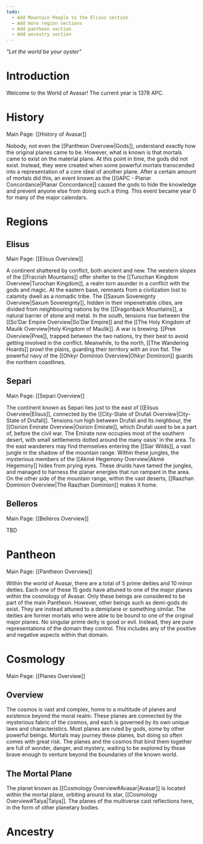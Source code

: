 ```yaml
---
todo:
  - Add Mountain People to the Elisus section
  - Add more region sections
  - Add pantheon section
  - Add ancestry section
---
```

*"Let the world be your oyster"*
# Introduction
Welcome to the World of Avasar! The current year is 1378 APC.
# History
Main Page: [[History of Avasar]]

Nobody, not even the [[Pantheon Overview|Gods]], understand exactly how the original planes came to be. However, what is known is that mortals came to exist on the material plane. At this point in time, the gods did not exist. Instead, they were created when some powerful mortals transcended into a representation of a core ideal of another plane. After a certain amount of mortals did this, an event known as the [[0APC - Planar Concordance|Planar Concordance]] caused the gods to hide the knowledge and prevent anyone else from doing such a thing. This event became year 0 for many of the major calendars.
# Regions
## Elisus
Main Page: [[Elisus Overview]]

A continent shattered by conflict, both ancient and new. The western slopes of the [[Fracrish Mountains]] offer shelter to the [[Turochan Kingdom Overview|Turochan Kingdom]], a realm torn asunder in a conflict with the gods and magic. At the eastern base, remnants from a civilization lost to calamity dwell as a nomadic tribe. The [[Saxum Sovereignty Overview|Saxum Sovereignty]], hidden in their impenetrable cities, are divided from neighbouring nations by the [[Dragonback Mountains]], a natural barrier of stone and metal. In the south, tensions rise between the [[So'Dar Empire Overview|So'Dar Empire]] and the [[The Holy Kingdom of Maulik Overview|Holy Kingdom of Maulik]]. A war is brewing. [[Preᴙ Overview|Preᴙ]], trapped between the two nations, try their best to avoid getting involved in the conflict. Meanwhile, to the north, [[The Wandering Hoards]] prowl the plains, guarding their territory with an iron fist. The powerful navy of the [[Ohkyr Dominion Overview|Ohkyr Dominion]] guards the northern coastlines.
## Separi
Main Page: [[Separi Overview]]

The continent known as Separi lies just to the east of [[Elisus Overview|Elisus]], connected by the [[City-State of Drufali Overview|City-State of Drufali]]. Tensions run high between Drufali and its neighbour, the [[Osirion Emirate Overview|Osirion Emirate]], which Drufali used to be a part of, before the civil war. The Emirate now occupies most of the southern desert, with small settlements dotted around the many oasis' in the area. To the east wanderers may find themselves entering the [[Siar Wilds]], a vast jungle in the shadow of the mountain range. Within these jungles, the mysterious members of the [[Akmé Hegemony Overview|Akmé Hegemony]] hides from prying eyes. These druids have tamed the jungles, and managed to harness the planar energies that run rampant in the area. On the other side of the mountain range, within the vast deserts, [[Raazhan Dominion Overview|The Raazhan Dominion]] makes it home.
## Belleros
Main Page: [[Belleros Overview]]

TBD
# Pantheon
Main Page: [[Pantheon Overview]]

Within the world of Avasar, there are a total of 5 prime deities and 10 minor deities. Each one of these 15 gods have attuned to one of the major planes within the cosmology of Avasar. Only these beings are considered to be part of the main Pantheon. However, other beings such as demi-gods do exist. They are instead attuned to a demiplane or something similar. The deities are former mortals who were able to be bound to one of the original major planes. No singular prime deity is good or evil. Instead, they are pure representations of the domain they control. This includes any of the positive and negative aspects within that domain.
# Cosmology
Main Page: [[Planes Overview]]
## Overview
The cosmos is vast and complex, home to a multitude of planes and existence beyond the moral realm. These planes are connected by the mysterious fabric of the cosmos, and each is governed by its own unique laws and characteristics. Most planes are ruled by gods, some by other powerful beings. Mortals may journey these planes, but doing so often comes with great risk. The planes and the cosmos that bind them together are full of wonder, danger, and mystery, waiting to be explored by those brave enough to venture beyond the boundaries of the known world.
## The Mortal Plane
The planet known as [[Cosmology Overview#Avasar|Avasar]] is located within the mortal plane, orbiting around its star, [[Cosmology Overview#Taiya|Taiya]]. The planes of the multiverse cast reflections here, in the form of other planetary bodies.
# Ancestry
